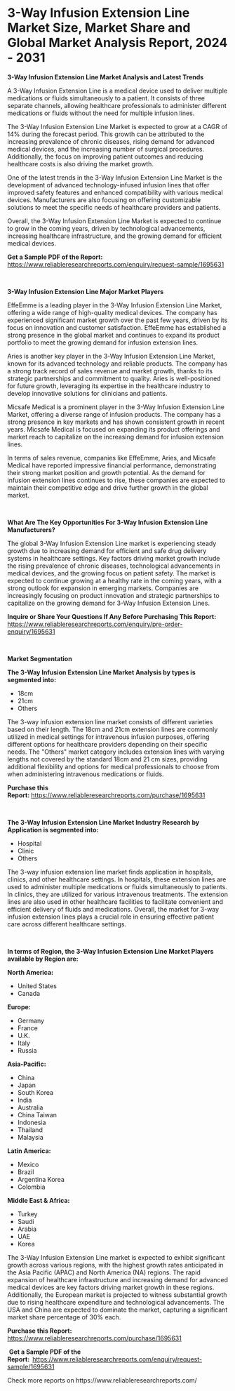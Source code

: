 <p><h1>3-Way Infusion Extension Line Market Size, Market Share and Global Market Analysis Report, 2024 - 2031</h1></p><p><strong>3-Way Infusion Extension Line Market Analysis and Latest Trends</strong></p>
<p><p>A 3-Way Infusion Extension Line is a medical device used to deliver multiple medications or fluids simultaneously to a patient. It consists of three separate channels, allowing healthcare professionals to administer different medications or fluids without the need for multiple infusion lines.</p><p>The 3-Way Infusion Extension Line Market is expected to grow at a CAGR of 14% during the forecast period. This growth can be attributed to the increasing prevalence of chronic diseases, rising demand for advanced medical devices, and the increasing number of surgical procedures. Additionally, the focus on improving patient outcomes and reducing healthcare costs is also driving the market growth.</p><p>One of the latest trends in the 3-Way Infusion Extension Line Market is the development of advanced technology-infused infusion lines that offer improved safety features and enhanced compatibility with various medical devices. Manufacturers are also focusing on offering customizable solutions to meet the specific needs of healthcare providers and patients.</p><p>Overall, the 3-Way Infusion Extension Line Market is expected to continue to grow in the coming years, driven by technological advancements, increasing healthcare infrastructure, and the growing demand for efficient medical devices.</p></p>
<p><strong>Get a Sample PDF of the Report:&nbsp;</strong> <a href="https://www.reliableresearchreports.com/enquiry/request-sample/1695631">https://www.reliableresearchreports.com/enquiry/request-sample/1695631</a></p>
<p>&nbsp;</p>
<p><strong>3-Way Infusion Extension Line Major Market Players</strong></p>
<p><p>EffeEmme is a leading player in the 3-Way Infusion Extension Line Market, offering a wide range of high-quality medical devices. The company has experienced significant market growth over the past few years, driven by its focus on innovation and customer satisfaction. EffeEmme has established a strong presence in the global market and continues to expand its product portfolio to meet the growing demand for infusion extension lines.</p><p>Aries is another key player in the 3-Way Infusion Extension Line Market, known for its advanced technology and reliable products. The company has a strong track record of sales revenue and market growth, thanks to its strategic partnerships and commitment to quality. Aries is well-positioned for future growth, leveraging its expertise in the healthcare industry to develop innovative solutions for clinicians and patients.</p><p>Micsafe Medical is a prominent player in the 3-Way Infusion Extension Line Market, offering a diverse range of infusion products. The company has a strong presence in key markets and has shown consistent growth in recent years. Micsafe Medical is focused on expanding its product offerings and market reach to capitalize on the increasing demand for infusion extension lines.</p><p>In terms of sales revenue, companies like EffeEmme, Aries, and Micsafe Medical have reported impressive financial performance, demonstrating their strong market position and growth potential. As the demand for infusion extension lines continues to rise, these companies are expected to maintain their competitive edge and drive further growth in the global market.</p></p>
<p>&nbsp;</p>
<p><strong>What Are The Key Opportunities For 3-Way Infusion Extension Line Manufacturers?</strong></p>
<p><p>The global 3-Way Infusion Extension Line market is experiencing steady growth due to increasing demand for efficient and safe drug delivery systems in healthcare settings. Key factors driving market growth include the rising prevalence of chronic diseases, technological advancements in medical devices, and the growing focus on patient safety. The market is expected to continue growing at a healthy rate in the coming years, with a strong outlook for expansion in emerging markets. Companies are increasingly focusing on product innovation and strategic partnerships to capitalize on the growing demand for 3-Way Infusion Extension Lines.</p></p>
<p><strong>Inquire or Share Your Questions If Any Before Purchasing This Report:</strong> <a href="https://www.reliableresearchreports.com/enquiry/pre-order-enquiry/1695631">https://www.reliableresearchreports.com/enquiry/pre-order-enquiry/1695631</a></p>
<p>&nbsp;</p>
<p><strong>Market Segmentation</strong></p>
<p><strong>The 3-Way Infusion Extension Line Market Analysis by types is segmented into:</strong></p>
<p><ul><li>18cm</li><li>21cm</li><li>Others</li></ul></p>
<p><p>The 3-way infusion extension line market consists of different varieties based on their length. The 18cm and 21cm extension lines are commonly utilized in medical settings for intravenous infusion purposes, offering different options for healthcare providers depending on their specific needs. The "Others" market category includes extension lines with varying lengths not covered by the standard 18cm and 21 cm sizes, providing additional flexibility and options for medical professionals to choose from when administering intravenous medications or fluids.</p></p>
<p><strong>Purchase this Report:&nbsp;</strong><a href="https://www.reliableresearchreports.com/purchase/1695631">https://www.reliableresearchreports.com/purchase/1695631</a></p>
<p>&nbsp;</p>
<p><strong>The 3-Way Infusion Extension Line Market Industry Research by Application is segmented into:</strong></p>
<p><ul><li>Hospital</li><li>Clinic</li><li>Others</li></ul></p>
<p><p>The 3-way infusion extension line market finds application in hospitals, clinics, and other healthcare settings. In hospitals, these extension lines are used to administer multiple medications or fluids simultaneously to patients. In clinics, they are utilized for various intravenous treatments. The extension lines are also used in other healthcare facilities to facilitate convenient and efficient delivery of fluids and medications. Overall, the market for 3-way infusion extension lines plays a crucial role in ensuring effective patient care across different healthcare settings.</p></p>
<p>&nbsp;</p>
<p><strong>In terms of Region, the 3-Way Infusion Extension Line Market Players available by Region are:</strong></p>
<p>
    <p> <strong> North America: </strong>
        <ul>
            <li>United States</li>
            <li>Canada</li>
        </ul>
        </p> 
    <p> <strong> Europe: </strong>
        <ul>
            <li>Germany</li>
            <li>France</li>
            <li>U.K.</li>
            <li>Italy</li>
            <li>Russia</li>
        </ul>
        </p> 
    <p> <strong> Asia-Pacific: </strong>
        <ul>
            <li>China</li>
            <li>Japan</li>
            <li>South Korea</li>
            <li>India</li>
            <li>Australia</li>
            <li>China Taiwan</li>
            <li>Indonesia</li>
            <li>Thailand</li>
            <li>Malaysia</li>
        </ul>
        </p> 
    <p> <strong> Latin America: </strong>
        <ul>
            <li>Mexico</li>
            <li>Brazil</li>
            <li>Argentina Korea</li>
            <li>Colombia</li>
        </ul>
        </p> 
    <p> <strong> Middle East & Africa: </strong>
        <ul>
            <li>Turkey</li>
            <li>Saudi</li>
            <li>Arabia</li>
            <li>UAE</li>
            <li>Korea</li>
        </ul>
    </p>
    </p>
<p><p>The 3-Way Infusion Extension Line market is expected to exhibit significant growth across various regions, with the highest growth rates anticipated in the Asia Pacific (APAC) and North America (NA) regions. The rapid expansion of healthcare infrastructure and increasing demand for advanced medical devices are key factors driving market growth in these regions. Additionally, the European market is projected to witness substantial growth due to rising healthcare expenditure and technological advancements. The USA and China are expected to dominate the market, capturing a significant market share percentage of 30% each.</p></p>
<p><strong>Purchase this Report: </strong><a href="https://www.reliableresearchreports.com/purchase/1695631">https://www.reliableresearchreports.com/purchase/1695631</a></p>
<p>&nbsp;<strong>Get a Sample PDF of the Report:&nbsp;&nbsp;</strong><a href="https://www.reliableresearchreports.com/enquiry/request-sample/1695631">https://www.reliableresearchreports.com/enquiry/request-sample/1695631</a></p>
<p><strong></strong></p>
<p>Check more reports on https://www.reliableresearchreports.com/</p>